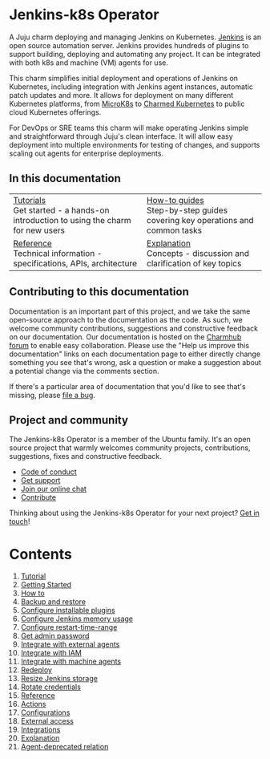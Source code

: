 # Jenkins-k8s Operator

A Juju charm deploying and managing Jenkins on Kubernetes. [Jenkins](https://www.jenkins.io/) is an open source automation server. Jenkins provides hundreds of plugins to support building, deploying and automating any project. It can be integrated with both k8s and machine (VM) agents for use.

This charm simplifies initial deployment and operations of Jenkins on Kubernetes, including integration with Jenkins agent instances, automatic patch updates and more. It allows for deployment on many different Kubernetes platforms, from [MicroK8s](https://microk8s.io/) to [Charmed Kubernetes](https://ubuntu.com/kubernetes) to public cloud Kubernetes offerings.

For DevOps or SRE teams this charm will make operating Jenkins simple and straightforward through Juju's clean interface. It will allow easy deployment into multiple environments for testing of changes, and supports scaling out agents for enterprise deployments.

## In this documentation

| | |
|--|--|
|  [Tutorials](https://charmhub.io/jenkins-k8s/docs/tutorial-getting-started)</br>  Get started - a hands-on introduction to using the charm for new users </br> |  [How-to guides](https://charmhub.io/jenkins-k8s/docs/how-to-configure-restart-time-range) </br> Step-by-step guides covering key operations and common tasks |
| [Reference](https://charmhub.io/jenkins-k8s/docs/reference-actions) </br> Technical information - specifications, APIs, architecture | [Explanation](https://charmhub.io/jenkins-k8s/docs/explanation-agent-deprecated-relation) </br> Concepts - discussion and clarification of key topics  |

## Contributing to this documentation

Documentation is an important part of this project, and we take the same open-source approach to the documentation as 
the code. As such, we welcome community contributions, suggestions and constructive feedback on our documentation. 
Our documentation is hosted on the [Charmhub forum](https://discourse.charmhub.io/) 
to enable easy collaboration. Please use the "Help us improve this documentation" links on each documentation page to 
either directly change something you see that's wrong, ask a question or make a suggestion about a potential change via 
the comments section.

If there's a particular area of documentation that you'd like to see that's missing, please 
[file a bug](https://github.com/canonical/jenkins-k8s-operator/issues).

## Project and community

The Jenkins-k8s Operator is a member of the Ubuntu family. It's an open source project that warmly welcomes community projects, contributions, suggestions, fixes and constructive feedback.

- [Code of conduct](https://ubuntu.com/community/code-of-conduct)
- [Get support](https://discourse.charmhub.io/)
- [Join our online chat](https://matrix.to/#/#charmhub-charmdev:ubuntu.com)
- [Contribute](https://github.com/canonical/jenkins-k8s-operator/blob/94521d904be53c5645881fc43ba0b71ff60b9776/CONTRIBUTING.md)

Thinking about using the Jenkins-k8s Operator for your next project? [Get in touch](https://matrix.to/#/#charmhub-charmdev:ubuntu.com)!

# Contents

1. [Tutorial](tutorial)
  1. [Getting Started](tutorial/getting-started.md)
1. [How to](how-to)
  1. [Backup and restore](how-to/backup-and-restore-jenkins.md)
  1. [Configure installable plugins](how-to/configure-installable-plugins.md)
  1. [Configure Jenkins memory usage](how-to/configure-jenkins-memory-usage.md)
  1. [Configure restart-time-range](how-to/configure-restart-time-range.md)
  1. [Get admin password](how-to/get-admin-password.md)
  1. [Integrate with external agents](how-to/integrate-with-external-agents.md)
  1. [Integrate with IAM](how-to/integrate-with-iam.md)
  1. [Integrate with machine agents](how-to/integrate-with-machine-agents.md)
  1. [Redeploy](how-to/redeploy.md)
  1. [Resize Jenkins storage](how-to/resize-jenkins-storage.md)
  1. [Rotate credentials](how-to/rotate-credentials.md)
1. [Reference](reference)
  1. [Actions](reference/actions.md)
  1. [Configurations](reference/configurations.md)
  1. [External access](reference/external-access.md)
  1. [Integrations](reference/integrations.md)
1. [Explanation](explanation)
  1. [Agent-deprecated relation](explanation/agent-deprecated-relation.md)